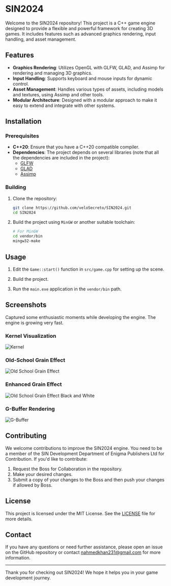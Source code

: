 # SIN2024

Welcome to the SIN2024 repository! This project is a C++ game engine designed to provide a flexible and powerful framework for creating 3D games. It includes features such as advanced graphics rendering, input handling, and asset management.

## Features

- **Graphics Rendering**: Utilizes OpenGL with GLFW, GLAD, and Assimp for rendering and managing 3D graphics.
- **Input Handling**: Supports keyboard and mouse inputs for dynamic control.
- **Asset Management**: Handles various types of assets, including models and textures, using Assimp and other tools.
- **Modular Architecture**: Designed with a modular approach to make it easy to extend and integrate with other systems.

## Installation

### Prerequisites

- **C++20**: Ensure that you have a C++20 compatible compiler.
- **Dependencies**: The project depends on several libraries (note that all the dependencies are included in the project):
  - [GLFW](https://www.glfw.org/)
  - [GLAD](https://glad.dav1d.de/)
  - [Assimp](http://assimp.sourceforge.net/)

### Building

1. Clone the repository:

    ```bash
    git clone https://github.com/veloSecreto/SIN2024.git
    cd SIN2024
    ```

2. Build the project using `MinGW` or another suitable toolchain:

    ```bash
    # For MinGW
    cd vendor/bin
    mingw32-make
    ```

## Usage

1. Edit the `Game::start()` function in `src/game.cpp` for setting up the scene.

2. Build the project.

3. Run the `main.exe` application in the `vendor/bin` path.

## Screenshots

Captured some enthusiastic moments while developing the engine. The engine is growing very fast.

### Kernel Visualization
![Kernel](res/screenshots/kernal.jpg)

### Old-School Grain Effect
![Old School Grain Effect](res/screenshots/effect.jpg)

### Enhanced Grain Effect
![Old School Grain Effect Black and White](res/screenshots/effect2.jpg)

### G-Buffer Rendering
![G-Buffer](res/screenshots/lighting.jpg)

## Contributing

We welcome contributions to improve the SIN2024 engine. You need to be a member of the SIN Development Department of Enigma Publishers Ltd for Contribution. If you'd like to contribute:

1. Request the Boss for Collaboration in the repository.
2. Make your desired changes.
3. Submit a copy of your changes to the Boss and then push your changes if allowed by Boss.

## License

This project is licensed under the MIT License. See the [LICENSE](LICENSE) file for more details.

## Contact

If you have any questions or need further assistance, please open an issue on the GitHub repository or contact nahmedkhan231@gmail.com for more information.

---

Thank you for checking out SIN2024! We hope it helps you in your game development journey.
